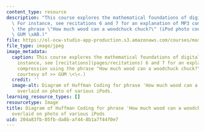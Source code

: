 ```yaml
---
content_type: resource
description: "This course explores the mathematical foundations of digital media.\
  \ For instance, see recitations 6 and 7 for an explanation of MP3 compression using\
  \ the phrase \"How much wood can a woodchuck chuck?\" (iPod photo courtesy of \xBB\
  \ GUM \xAB.)"
file: https://ol-ocw-studio-app-production.s3.amazonaws.com/courses/mas-160-signals-systems-and-information-for-media-technology-fall-2007/204a83fb05fbda8baf448b1a7f44f0e7_mas-160f07-th.jpg
file_type: image/jpeg
image_metadata:
  caption: This course explores the mathematical foundations of digital media. For
    instance, see [recitations](pages/recitations) 6 and 7 for an explanation of MP3
    compression using the phrase "How much wood can a woodchuck chuck?" ([iPod photo](http://www.flickr.com/photos/gum-/2079691255/)
    courtesy of >> GUM \<\<.)
  credit: ''
  image-alt: Diagram of Huffman Coding for phrase 'How much wood can a woodchuck chuck?'
    overlaid on photo of various iPods.
learning_resource_types: []
resourcetype: Image
title: Diagram of Huffman Coding for phrase 'How much wood can a woodchuck chuck?'
  overlaid on photo of various iPods
uid: 204a83fb-05fb-da8b-af44-8b1a7f44f0e7
---
```

